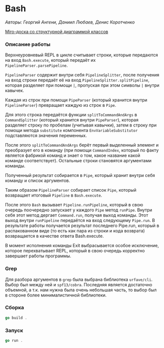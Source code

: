 # Bash

*Авторы: Георгий Ангени, Даниил Любаев, Денис Коротченко*

[Miro-доска со структурной диаграммой классов](https://miro.com/app/board/uXjVMoXRn9w=/?share_link_id=54401486908)

### Описание работы

Верхнеуровневый REPL в цикле считывает строки, которые передаются на вход `Bash.execute`, который передаёт их `PipelineParser.parsePipeline`.

`PipelineParser` содержит внутри себя `PipelineSplitter`, после получения на вход строки передаёт её на вход `PipelineSplitter.splitPipeline`, которая разделяет при помощи `|`, пропуская при этом символы `|` внутри кавычек.

Каждая из строк при помощи `PipeParser` (который хранится внутри `PipelineParser`) превращает каждую из строк в `Pipe`.

Для этого строка передаётся функции `splitToCommandAndArgs` в `CommandSplitter` (который хранится внутри `PipeParser`), которая разделяет строку по пробелам (учитывая кавычки), затем в строку при помощи метода `substitute` компонента `EnvVariableSubstitutor` подставляются значения переменных.

После этого `splitToCommandAndArgs` берёт первый выделенный элемент и преобразует его в команду (при помощи `CommandIndex`, который по факту является фабрикой команд и знает о том, какое название какой команде соответствует).
Остальные строки становятся аргументами команды.

Полученный результат собирается в `Pipe`, который хранит внутри себя команду и список аргументов.

Таким образом `PipelineParser` собирает список `Pipe`, который возвращает итоговый `Pipeline` в `Bash.execute`.

После этого `Bash` вызывает `Pipeline.runPipeline`, который в свою очередь поочередно запускает у каждого `Pipe` метод `runPipe`. Внутри себя этот метод дергает `Command.run`, получая выход команды. Этот выход внутри `runPipeline` передаётся на вход следующему `Pipe.run`.
В результате работы получается результат последнего Pipe.run, который в распакованном виде (то есть как пара из строки и кода возврата) возвращается в качестве ответа Bash.execute.

В момент исполнения команды Exit выбрасывается особое исключение, которое перехватывает REPL, который в свою очередь корректно завершает работы программы.

### Grep
Для разбора аргументов в `grep` была выбрана библиотека `urfave/cli`. Выбор был между ней и `spf13/cobra`.
Последняя является достаточно объемной, а т.к. нам нужна была очень небольшая часть, то выбор был в стороне более минималистичной библиотеки.

### Сборка
```go
go build .
```

### Запуск
```go
go run .
```
